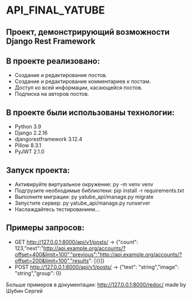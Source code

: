 # API_FINAL_YATUBE
## Проект, демонстрирующий возможности Django Rest Framework



## В проекте реализовано:

- Создание и редактирование постов.
- Создание и редактирование комментариев к постам.
- Доступ ко всей информации, касающейся постов.
- Подписка на авторов постов.

## В проекте были использованы технологии:
- Python 3.9
- Django 2.2.16
- djangorestframework 3.12.4
- Pillow 8.3.1
- PyJWT 2.1.0
## Запуск проекта:
- Активируйте виртуальное окружение: py -m venv venv
- Подгрузите необходимые библиотеки: pip install -r requirements.txt
- Выполните миграции: py yatube_api/manage.py migrate
- Запустите сервер: py yatube_api/manage.py runserver
- Наслаждайтесь тестированием...
 
## Примеры запросов:
- GET http://127.0.0.1:8000/api/v1/posts/ ->  {"count": 123,"next":"http://api.example.org/accounts/?offset=400&limit=100","previous":"http://api.example.org/accounts/?offset=200&limit=100","results": [{}]}
- POST http://127.0.0.1:8000/api/v1/posts/ -> {"text": "string","image": "string","group": 0}

Больше примеров в документации: http://127.0.0.1:8000/redoc/
made by Шубин Сергей
